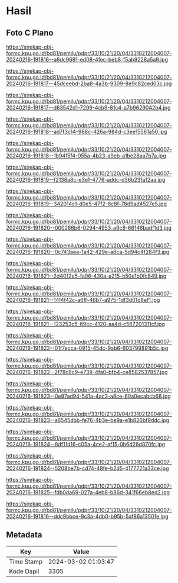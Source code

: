 # Hasil

## Foto C Plano

https://sirekap-obj-formc.kpu.go.id/bd81/pemilu/pdpr/33/10/21/20/04/3310212004007-20240216-191816--a6dc9691-ed08-4fec-beb8-f5ab9228a5a9.jpg

https://sirekap-obj-formc.kpu.go.id/bd81/pemilu/pdpr/33/10/21/20/04/3310212004007-20240216-191817--45dceebd-2ba8-4a3b-9309-8e9c82ced03c.jpg

https://sirekap-obj-formc.kpu.go.id/bd81/pemilu/pdpr/33/10/21/20/04/3310212004007-20240216-191817--d63542d1-7299-4cb9-81c4-a7b9629042b4.jpg

https://sirekap-obj-formc.kpu.go.id/bd81/pemilu/pdpr/33/10/21/20/04/3310212004007-20240216-191818--ad7f3c14-988c-426a-984d-c3ee15561a50.jpg

https://sirekap-obj-formc.kpu.go.id/bd81/pemilu/pdpr/33/10/21/20/04/3310212004007-20240216-191818--1b94f5f4-055a-4b23-a9eb-a1be28aa7b7a.jpg

https://sirekap-obj-formc.kpu.go.id/bd81/pemilu/pdpr/33/10/21/20/04/3310212004007-20240216-191819--f2138a8c-e3e1-4776-addc-d36b231a12aa.jpg

https://sirekap-obj-formc.kpu.go.id/bd81/pemilu/pdpr/33/10/21/20/04/3310212004007-20240216-191819--342014c1-d0e5-47f2-8c8f-78d9ad4527e5.jpg

https://sirekap-obj-formc.kpu.go.id/bd81/pemilu/pdpr/33/10/21/20/04/3310212004007-20240216-191820--000286b6-0294-4953-a9c8-66146badf1d3.jpg

https://sirekap-obj-formc.kpu.go.id/bd81/pemilu/pdpr/33/10/21/20/04/3310212004007-20240216-191820--0c743aea-1a42-429e-a8ca-5d94c4f284f3.jpg

https://sirekap-obj-formc.kpu.go.id/bd81/pemilu/pdpr/33/10/21/20/04/3310212004007-20240216-191821--2d4012e5-fa96-430a-a215-b50e1b0fc849.jpg

https://sirekap-obj-formc.kpu.go.id/bd81/pemilu/pdpr/33/10/21/20/04/3310212004007-20240216-191821--14f4f42c-a6ff-46b7-a975-1df3d01d8ef1.jpg

https://sirekap-obj-formc.kpu.go.id/bd81/pemilu/pdpr/33/10/21/20/04/3310212004007-20240216-191821--123253c5-69cc-4120-aa4d-c567201311cf.jpg

https://sirekap-obj-formc.kpu.go.id/bd81/pemilu/pdpr/33/10/21/20/04/3310212004007-20240216-191822--01f7ecca-0915-45dc-9ab6-603799891b5c.jpg

https://sirekap-obj-formc.kpu.go.id/bd81/pemilu/pdpr/33/10/21/20/04/3310212004007-20240216-191822--2f78c8c9-e739-4fa0-bfb4-ce8582537857.jpg

https://sirekap-obj-formc.kpu.go.id/bd81/pemilu/pdpr/33/10/21/20/04/3310212004007-20240216-191823--0e87ad94-541a-4ac3-a8ce-60a0ecabcb68.jpg

https://sirekap-obj-formc.kpu.go.id/bd81/pemilu/pdpr/33/10/21/20/04/3310212004007-20240216-191823--a6545dbb-fe76-4b3e-be9a-e1b826bf9ddc.jpg

https://sirekap-obj-formc.kpu.go.id/bd81/pemilu/pdpr/33/10/21/20/04/3310212004007-20240216-191824--8df11d16-c05a-4ce2-af15-0b6d26d870fc.jpg

https://sirekap-obj-formc.kpu.go.id/bd81/pemilu/pdpr/33/10/21/20/04/3310212004007-20240216-191824--5208be7b-cd74-48fe-b2d5-4177721a33ce.jpg

https://sirekap-obj-formc.kpu.go.id/bd81/pemilu/pdpr/33/10/21/20/04/3310212004007-20240216-191825--fdb0da69-027a-4eb8-b86d-341f66eb8ed2.jpg

https://sirekap-obj-formc.kpu.go.id/bd81/pemilu/pdpr/33/10/21/20/04/3310212004007-20240216-191816--ddc9bbce-9c3a-4db0-b95b-5af86a13501e.jpg


## Metadata

| Key        | Value               |
| ---------- | ------------------- |
| Time Stamp | 2024-03-02 01:03:47 |
| Kode Dapil | 3305                |



